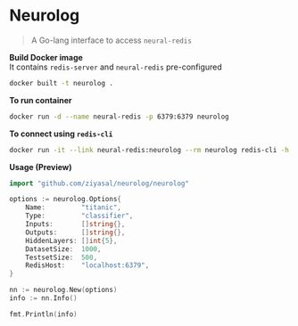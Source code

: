 Neurolog
================
> A Go-lang interface to access `neural-redis`

**Build Docker image**  
It contains `redis-server` and `neural-redis` pre-configured

```sh
docker built -t neurolog .
```

**To run container**
```sh
docker run -d --name neural-redis -p 6379:6379 neurolog
```

**To connect using `redis-cli`**
```sh
docker run -it --link neural-redis:neurolog --rm neurolog redis-cli -h neurolog -p 6379
```

**Usage (Preview)**
```go
import "github.com/ziyasal/neurolog/neurolog"
```

```go
options := neurolog.Options{
	Name:         "titanic",
	Type:         "classifier",
	Inputs:       []string{},
	Outputs:      []string{},
	HiddenLayers: []int{5},
	DatasetSize:  1000,
	TestsetSize:  500,
	RedisHost:    "localhost:6379",
}

nn := neurolog.New(options)
info := nn.Info()

fmt.Println(info)
```
